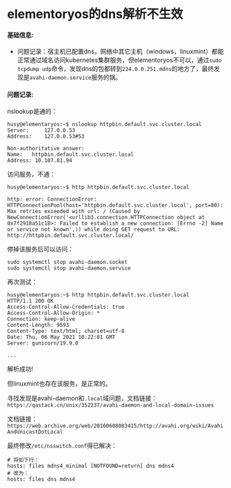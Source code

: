# elementoryos的dns解析不生效

#### 基础信息:
- 问题记录：宿主机已配置dns，网络中其它主机（windows，linuxmint）都能正常通过域名访问kubernetes集群服务，但elementoryos不可以，通过`sudo tcpdump udp`命令，发现dns的包都转到`224.0.0.251.mdns`的地方了，最终发现是`avahi-daemon.service`服务的锅。

#### 问题记录:

nslookup是通的：
```
husy@elementaryos:~$ nslookup httpbin.default.svc.cluster.local
Server:		127.0.0.53
Address:	127.0.0.53#53

Non-authoritative answer:
Name:	httpbin.default.svc.cluster.local
Address: 10.107.81.94
```

访问服务，不通：
```
husy@elementaryos:~$ http httpbin.default.svc.cluster.local

http: error: ConnectionError: HTTPConnectionPool(host='httpbin.default.svc.cluster.local', port=80): Max retries exceeded with url: / (Caused by NewConnectionError('<urllib3.connection.HTTPConnection object at 0x7f2918a51c18>: Failed to establish a new connection: [Errno -2] Name or service not known',)) while doing GET request to URL: http://httpbin.default.svc.cluster.local/
```

停掉该服务后可以访问：
```
sudo systemctl stop avahi-daemon.socket
sudo systemctl stop avahi-daemon.service
```

再次测试：
```
husy@elementaryos:~$ http httpbin.default.svc.cluster.local
HTTP/1.1 200 OK
Access-Control-Allow-Credentials: true
Access-Control-Allow-Origin: *
Connection: keep-alive
Content-Length: 9593
Content-Type: text/html; charset=utf-8
Date: Thu, 06 May 2021 10:22:01 GMT
Server: gunicorn/19.9.0

...
```
解析成功!

但linuxmint也存在该服务，是正常的。

寻找发现是avahi-daemon和`.local`域问题，文档链接：`https://qastack.cn/unix/352237/avahi-daemon-and-local-domain-issues`

文档链接：`https://web.archive.org/web/20160608083415/http://avahi.org/wiki/AvahiAndUnicastDotLocal`

最终修改`/etc/nsswitch.conf`得已解决：
```shell
# 将如下行：
hosts: files mdns4_minimal [NOTFOUND=return] dns mdns4
# 改为：
hosts: files dns mdns4
```
